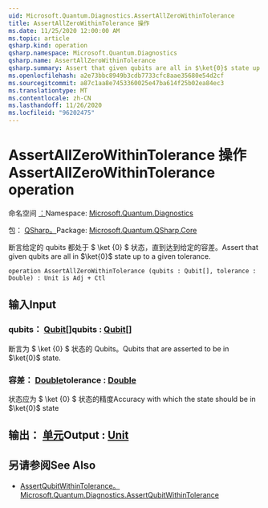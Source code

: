 ```yaml
---
uid: Microsoft.Quantum.Diagnostics.AssertAllZeroWithinTolerance
title: AssertAllZeroWithinTolerance 操作
ms.date: 11/25/2020 12:00:00 AM
ms.topic: article
qsharp.kind: operation
qsharp.namespace: Microsoft.Quantum.Diagnostics
qsharp.name: AssertAllZeroWithinTolerance
qsharp.summary: Assert that given qubits are all in $\ket{0}$ state up to a given tolerance.
ms.openlocfilehash: a2e73bbc8949b3cdb7733cfc8aae35680e54d2cf
ms.sourcegitcommit: a87c1aa8e7453360025e47ba614f25b02ea84ec3
ms.translationtype: MT
ms.contentlocale: zh-CN
ms.lasthandoff: 11/26/2020
ms.locfileid: "96202475"
---
```

# <a name="assertallzerowithintolerance-operation"></a><span data-ttu-id="a96db-102">AssertAllZeroWithinTolerance 操作</span><span class="sxs-lookup"><span data-stu-id="a96db-102">AssertAllZeroWithinTolerance operation</span></span>

<span data-ttu-id="a96db-103">命名空间 [：](xref:Microsoft.Quantum.Diagnostics)</span><span class="sxs-lookup"><span data-stu-id="a96db-103">Namespace: [Microsoft.Quantum.Diagnostics](xref:Microsoft.Quantum.Diagnostics)</span></span>

<span data-ttu-id="a96db-104">包： [QSharp。](https://nuget.org/packages/Microsoft.Quantum.QSharp.Core)</span><span class="sxs-lookup"><span data-stu-id="a96db-104">Package: [Microsoft.Quantum.QSharp.Core](https://nuget.org/packages/Microsoft.Quantum.QSharp.Core)</span></span>


<span data-ttu-id="a96db-105">断言给定的 qubits 都处于 $ \ket {0} $ 状态，直到达到给定的容差。</span><span class="sxs-lookup"><span data-stu-id="a96db-105">Assert that given qubits are all in $\ket{0}$ state up to a given tolerance.</span></span>

```qsharp
operation AssertAllZeroWithinTolerance (qubits : Qubit[], tolerance : Double) : Unit is Adj + Ctl
```


## <a name="input"></a><span data-ttu-id="a96db-106">输入</span><span class="sxs-lookup"><span data-stu-id="a96db-106">Input</span></span>

### <a name="qubits--qubit"></a><span data-ttu-id="a96db-107">qubits： [Qubit](xref:microsoft.quantum.lang-ref.qubit)[]</span><span class="sxs-lookup"><span data-stu-id="a96db-107">qubits : [Qubit](xref:microsoft.quantum.lang-ref.qubit)[]</span></span>

<span data-ttu-id="a96db-108">断言为 $ \ket {0} $ 状态的 Qubits。</span><span class="sxs-lookup"><span data-stu-id="a96db-108">Qubits that are asserted to be in $\ket{0}$ state.</span></span>


### <a name="tolerance--double"></a><span data-ttu-id="a96db-109">容差： [Double](xref:microsoft.quantum.lang-ref.double)</span><span class="sxs-lookup"><span data-stu-id="a96db-109">tolerance : [Double](xref:microsoft.quantum.lang-ref.double)</span></span>

<span data-ttu-id="a96db-110">状态应为 $ \ket {0} $ 状态的精度</span><span class="sxs-lookup"><span data-stu-id="a96db-110">Accuracy with which the state should be in $\ket{0}$ state</span></span>



## <a name="output--unit"></a><span data-ttu-id="a96db-111">输出： [单元](xref:microsoft.quantum.lang-ref.unit)</span><span class="sxs-lookup"><span data-stu-id="a96db-111">Output : [Unit](xref:microsoft.quantum.lang-ref.unit)</span></span>



## <a name="see-also"></a><span data-ttu-id="a96db-112">另请参阅</span><span class="sxs-lookup"><span data-stu-id="a96db-112">See Also</span></span>

- [<span data-ttu-id="a96db-113">AssertQubitWithinTolerance。</span><span class="sxs-lookup"><span data-stu-id="a96db-113">Microsoft.Quantum.Diagnostics.AssertQubitWithinTolerance</span></span>](xref:Microsoft.Quantum.Diagnostics.AssertQubitWithinTolerance)